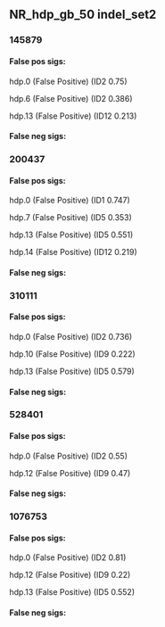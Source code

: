 ## NR_hdp_gb_50 indel_set2



### 145879

#### False pos sigs:

hdp.0 (False Positive) (ID2 0.75)

hdp.6 (False Positive) (ID2 0.386)

hdp.13 (False Positive) (ID12 0.213)

#### False neg sigs:




### 200437

#### False pos sigs:

hdp.0 (False Positive) (ID1 0.747)

hdp.7 (False Positive) (ID5 0.353)

hdp.13 (False Positive) (ID5 0.551)

hdp.14 (False Positive) (ID12 0.219)

#### False neg sigs:




### 310111

#### False pos sigs:

hdp.0 (False Positive) (ID2 0.736)

hdp.10 (False Positive) (ID9 0.222)

hdp.13 (False Positive) (ID5 0.579)

#### False neg sigs:




### 528401

#### False pos sigs:

hdp.0 (False Positive) (ID2 0.55)

hdp.12 (False Positive) (ID9 0.47)

#### False neg sigs:




### 1076753

#### False pos sigs:

hdp.0 (False Positive) (ID2 0.81)

hdp.12 (False Positive) (ID9 0.22)

hdp.13 (False Positive) (ID5 0.552)

#### False neg sigs:



